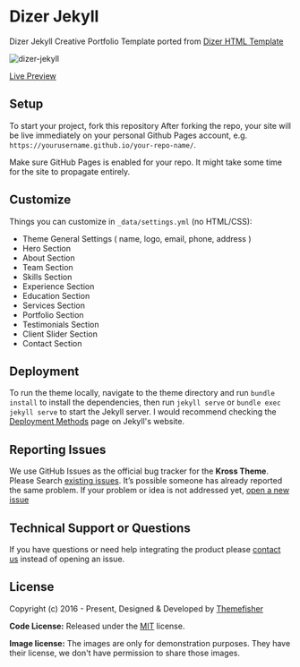 # Dizer Jekyll

Dizer Jekyll Creative Portfolio Template ported from [Dizer HTML Template](https://themefisher.com/products/dizer/)

![dizer-jekyll](https://demo.themefisher.com/thumbnails/dizer.png)

[Live Preview](http://demo.themefisher.com/dizer-jekyll/)

## Setup

To start your project, fork this repository
After forking the repo, your site will be live immediately on your personal Github Pages account, e.g. `https://yourusername.github.io/your-repo-name/`.

Make sure GitHub Pages is enabled for your repo. It might take some time for the site to propagate entirely.

## Customize

Things you can customize in `_data/settings.yml` (no HTML/CSS):

- Theme General Settings ( name, logo, email, phone, address )
- Hero Section
- About Section
- Team Section
- Skills Section
- Experience Section
- Education Section
- Services Section
- Portfolio Section
- Testimonials Section
- Client Slider Section
- Contact Section

## Deployment

To run the theme locally, navigate to the theme directory and run `bundle install` to install the dependencies, then run `jekyll serve` or `bundle exec jekyll serve` to start the Jekyll server.
I would recommend checking the [Deployment Methods](https://jekyllrb.com/docs/deployment-methods/) page on Jekyll's website.

## Reporting Issues

We use GitHub Issues as the official bug tracker for the **Kross Theme**. Please Search [existing issues](https://github.com/themefisher/dizer-jekyll/issues). It’s possible someone has already reported the same problem.
If your problem or idea is not addressed yet, [open a new issue](https://github.com/themefisher/dizer-jekyll/issues/new)

## Technical Support or Questions

If you have questions or need help integrating the product please [contact us](mailto:themefisher@gmail.com) instead of opening an issue.

<!-- licence -->
## License

Copyright (c) 2016 - Present, Designed & Developed by [Themefisher](https://themefisher.com)

**Code License:** Released under the [MIT](https://github.com/themefisher/dizer-jekyll/blob/main/LICENSE) license.

**Image license:** The images are only for demonstration purposes. They have their license, we don't have permission to share those images.

